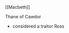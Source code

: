 [[Macbeth]]

Thane of Cawdor
-	considered a traitor
Ross
<!--stackedit_data:
eyJoaXN0b3J5IjpbLTIwNzk0NjI5NjMsLTIwODg3NDY2MTJdfQ
==
-->
